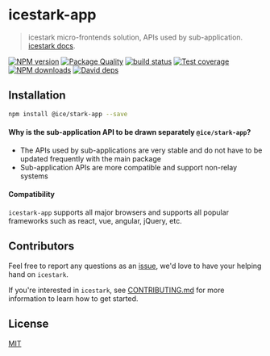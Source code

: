 # icestark-app

> icestark micro-frontends solution, APIs used by sub-application. [icestark docs](https://ice-lab.github.io/icestark/).

[![NPM version](https://img.shields.io/npm/v/@ice/stark-app.svg?style=flat)](https://npmjs.org/package/@ice/stark-app) [![Package Quality](https://npm.packagequality.com/shield/@ice%2Fstark-app.svg)](https://packagequality.com/#?package=@ice%2Fstark-app) [![build status](https://img.shields.io/travis/ice-lab/icestark.svg?style=flat-square)](https://travis-ci.org/ice-lab/icestark) [![Test coverage](https://img.shields.io/codecov/c/github/ice-lab/icestark.svg?style=flat-square)](https://codecov.io/gh/ice-lab/icestark) [![NPM downloads](http://img.shields.io/npm/dm/@ice/stark-app.svg?style=flat)](https://npmjs.org/package/@ice/stark-app) [![David deps](https://img.shields.io/david/ice-lab/icestark.svg?style=flat-square)](https://david-dm.org/ice-lab/icestark)

## Installation

```bash
npm install @ice/stark-app --save
```

#### Why is the sub-application API to be drawn separately `@ice/stark-app`?

- The APIs used by sub-applications are very stable and do not have to be updated frequently with the main package
- Sub-application APIs are more compatible and support non-relay systems

#### Compatibility

`icestark-app` supports all major browsers and supports all popular frameworks such as react, vue, angular, jQuery, etc.

## Contributors

Feel free to report any questions as an [issue](https://github.com/ice-lab/icestark/issues/new), we'd love to have your helping hand on `icestark`.

If you're interested in `icestark`, see [CONTRIBUTING.md](https://github.com/alibaba/ice/blob/master/.github/CONTRIBUTING.md) for more information to learn how to get started.

## License

[MIT](LICENSE)
